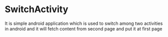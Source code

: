 # SwitchActivity
It is simple android application which is used to switch among two activities in android and it will fetch content from second page and put it at first page 
